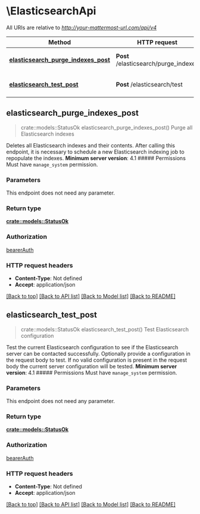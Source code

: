 # \ElasticsearchApi

All URIs are relative to *http://your-mattermost-url.com/api/v4*

Method | HTTP request | Description
------------- | ------------- | -------------
[**elasticsearch_purge_indexes_post**](ElasticsearchApi.md#elasticsearch_purge_indexes_post) | **Post** /elasticsearch/purge_indexes | Purge all Elasticsearch indexes
[**elasticsearch_test_post**](ElasticsearchApi.md#elasticsearch_test_post) | **Post** /elasticsearch/test | Test Elasticsearch configuration



## elasticsearch_purge_indexes_post

> crate::models::StatusOk elasticsearch_purge_indexes_post()
Purge all Elasticsearch indexes

Deletes all Elasticsearch indexes and their contents. After calling this endpoint, it is necessary to schedule a new Elasticsearch indexing job to repopulate the indexes. __Minimum server version__: 4.1 ##### Permissions Must have `manage_system` permission. 

### Parameters

This endpoint does not need any parameter.

### Return type

[**crate::models::StatusOk**](StatusOK.md)

### Authorization

[bearerAuth](../README.md#bearerAuth)

### HTTP request headers

- **Content-Type**: Not defined
- **Accept**: application/json

[[Back to top]](#) [[Back to API list]](../README.md#documentation-for-api-endpoints) [[Back to Model list]](../README.md#documentation-for-models) [[Back to README]](../README.md)


## elasticsearch_test_post

> crate::models::StatusOk elasticsearch_test_post()
Test Elasticsearch configuration

Test the current Elasticsearch configuration to see if the Elasticsearch server can be contacted successfully. Optionally provide a configuration in the request body to test. If no valid configuration is present in the request body the current server configuration will be tested.  __Minimum server version__: 4.1 ##### Permissions Must have `manage_system` permission. 

### Parameters

This endpoint does not need any parameter.

### Return type

[**crate::models::StatusOk**](StatusOK.md)

### Authorization

[bearerAuth](../README.md#bearerAuth)

### HTTP request headers

- **Content-Type**: Not defined
- **Accept**: application/json

[[Back to top]](#) [[Back to API list]](../README.md#documentation-for-api-endpoints) [[Back to Model list]](../README.md#documentation-for-models) [[Back to README]](../README.md)

